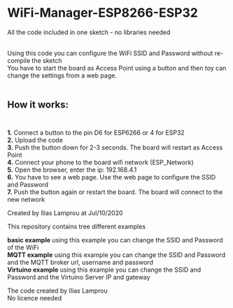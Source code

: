 # WiFi-Manager-ESP8266-ESP32


All the code included in one sketch - no libraries needed<br/><br/>

 Using this code you can configure the WiFi SSID and Password without re-compile the sketch<br/>
 You have to start the board as Access Point using a button and then toy can change the settings from a web page.<br/><br/>
 
 
 
 
 
 ## How it works:<br/><br/>
 
 **1.** Connect a button to the pin D6 for ESP6266 or 4 for ESP32<br/>
 **2.** Upload the code<br/>
 **3.** Push the button down for 2-3 seconds. The board will restart as Access Point<br/>
 **4.** Connect your phone to the board wifi network (ESP_Network)<br/>
 **5.** Open the browser, enter the ip: 192.168.4.1<br/>
 **6.** You have to see a web page. Use the web page to configure the SSID and Password<br/>
 **7.** Push the button again or restart the board. The board will connect to the new network<br/>


 Created by Ilias Lamprou at Jul/10/2020
 
This repository contains tree different examples<br/>

**basic example**  using this example you can change the SSID and Password of the WiFi <br/>
**MQTT example**  using this example you can change the SSID and Password and the MQTT broker url, username and password<br/>
**Virtuino example**  using this example you can change the SSID and Password and the Virtuino Server IP and gateway<br/>


The code created by Ilias Lamprou<br/>
No licence needed<br/>
